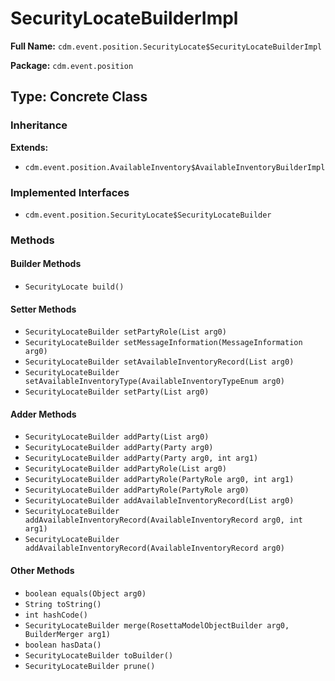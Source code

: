 # SecurityLocateBuilderImpl

**Full Name:** `cdm.event.position.SecurityLocate$SecurityLocateBuilderImpl`

**Package:** `cdm.event.position`

## Type: Concrete Class

### Inheritance

**Extends:**
- `cdm.event.position.AvailableInventory$AvailableInventoryBuilderImpl`

### Implemented Interfaces

- `cdm.event.position.SecurityLocate$SecurityLocateBuilder`

### Methods

#### Builder Methods

- `SecurityLocate build()`

#### Setter Methods

- `SecurityLocateBuilder setPartyRole(List arg0)`
- `SecurityLocateBuilder setMessageInformation(MessageInformation arg0)`
- `SecurityLocateBuilder setAvailableInventoryRecord(List arg0)`
- `SecurityLocateBuilder setAvailableInventoryType(AvailableInventoryTypeEnum arg0)`
- `SecurityLocateBuilder setParty(List arg0)`

#### Adder Methods

- `SecurityLocateBuilder addParty(List arg0)`
- `SecurityLocateBuilder addParty(Party arg0)`
- `SecurityLocateBuilder addParty(Party arg0, int arg1)`
- `SecurityLocateBuilder addPartyRole(List arg0)`
- `SecurityLocateBuilder addPartyRole(PartyRole arg0, int arg1)`
- `SecurityLocateBuilder addPartyRole(PartyRole arg0)`
- `SecurityLocateBuilder addAvailableInventoryRecord(List arg0)`
- `SecurityLocateBuilder addAvailableInventoryRecord(AvailableInventoryRecord arg0, int arg1)`
- `SecurityLocateBuilder addAvailableInventoryRecord(AvailableInventoryRecord arg0)`

#### Other Methods

- `boolean equals(Object arg0)`
- `String toString()`
- `int hashCode()`
- `SecurityLocateBuilder merge(RosettaModelObjectBuilder arg0, BuilderMerger arg1)`
- `boolean hasData()`
- `SecurityLocateBuilder toBuilder()`
- `SecurityLocateBuilder prune()`

